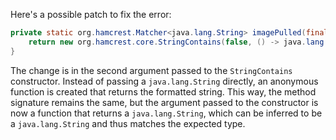 Here's a possible patch to fix the error:
```java
private static org.hamcrest.Matcher<java.lang.String> imagePulled(final java.lang.String image) {
    return new org.hamcrest.core.StringContains(false, () -> java.lang.String.format("Status: Downloaded newer image for %s", image));
}
```
The change is in the second argument passed to the `StringContains` constructor. Instead of passing a `java.lang.String` directly, an anonymous function is created that returns the formatted string. This way, the method signature remains the same, but the argument passed to the constructor is now a function that returns a `java.lang.String`, which can be inferred to be a `java.lang.String` and thus matches the expected type.